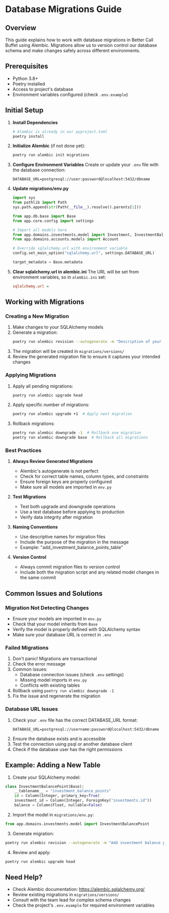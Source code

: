# Database Migrations Guide

## Overview
This guide explains how to work with database migrations in Better Call Buffet using Alembic. Migrations allow us to version control our database schema and make changes safely across different environments.

## Prerequisites
- Python 3.8+
- Poetry installed
- Access to project's database
- Environment variables configured (check `.env.example`)

## Initial Setup

1. **Install Dependencies**
   ```bash
   # Alembic is already in our pyproject.toml
   poetry install
   ```

2. **Initialize Alembic** (if not done yet):
   ```bash
   poetry run alembic init migrations
   ```

3. **Configure Environment Variables**
   Create or update your `.env` file with the database connection:
   ```env
   DATABASE_URL=postgresql://user:password@localhost:5432/dbname
   ```

4. **Update migrations/env.py**
   ```python
   import sys
   from pathlib import Path
   sys.path.append(str(Path(__file__).resolve().parents[1]))
   
   from app.db.base import Base
   from app.core.config import settings
   
   # Import all models here
   from app.domains.investments.model import Investment, InvestmentBalancePoint
   from app.domains.accounts.models import Account
   
   # Override sqlalchemy.url with environment variable
   config.set_main_option("sqlalchemy.url", settings.DATABASE_URL)
   
   target_metadata = Base.metadata
   ```

5. **Clear sqlalchemy.url in alembic.ini**
   The URL will be set from environment variables, so in `alembic.ini` set:
   ```ini
   sqlalchemy.url = 
   ```

## Working with Migrations

### Creating a New Migration

1. Make changes to your SQLAlchemy models
2. Generate a migration:
   ```bash
   poetry run alembic revision --autogenerate -m "Description of your changes"
   ```
3. The migration will be created in `migrations/versions/`
4. Review the generated migration file to ensure it captures your intended changes

### Applying Migrations

1. Apply all pending migrations:
   ```bash
   poetry run alembic upgrade head
   ```

2. Apply specific number of migrations:
   ```bash
   poetry run alembic upgrade +1  # Apply next migration
   ```

3. Rollback migrations:
   ```bash
   poetry run alembic downgrade -1  # Rollback one migration
   poetry run alembic downgrade base  # Rollback all migrations
   ```

### Best Practices

1. **Always Review Generated Migrations**
   - Alembic's autogenerate is not perfect
   - Check for correct table names, column types, and constraints
   - Ensure foreign keys are properly configured
   - Make sure all models are imported in `env.py`

2. **Test Migrations**
   - Test both upgrade and downgrade operations
   - Use a test database before applying to production
   - Verify data integrity after migration

3. **Naming Conventions**
   - Use descriptive names for migration files
   - Include the purpose of the migration in the message
   - Example: "add_investment_balance_points_table"

4. **Version Control**
   - Always commit migration files to version control
   - Include both the migration script and any related model changes in the same commit

## Common Issues and Solutions

### Migration Not Detecting Changes
- Ensure your models are imported in `env.py`
- Check that your model inherits from `Base`
- Verify the model is properly defined with SQLAlchemy syntax
- Make sure your database URL is correct in `.env`

### Failed Migrations
1. Don't panic! Migrations are transactional
2. Check the error message
3. Common issues:
   - Database connection issues (check `.env` settings)
   - Missing model imports in `env.py`
   - Conflicts with existing tables
4. Rollback using `poetry run alembic downgrade -1`
5. Fix the issue and regenerate the migration

### Database URL Issues
1. Check your `.env` file has the correct DATABASE_URL format:
   ```
   DATABASE_URL=postgresql://username:password@localhost:5432/dbname
   ```
2. Ensure the database exists and is accessible
3. Test the connection using psql or another database client
4. Check if the database user has the right permissions

## Example: Adding a New Table

1. Create your SQLAlchemy model:
```python
class InvestmentBalancePoint(Base):
    __tablename__ = "investment_balance_points"
    id = Column(Integer, primary_key=True)
    investment_id = Column(Integer, ForeignKey("investments.id"))
    balance = Column(Float, nullable=False)
```

2. Import the model in `migrations/env.py`:
```python
from app.domains.investments.model import InvestmentBalancePoint
```

3. Generate migration:
```bash
poetry run alembic revision --autogenerate -m "Add investment balance points table"
```

4. Review and apply:
```bash
poetry run alembic upgrade head
```

## Need Help?
- Check Alembic documentation: https://alembic.sqlalchemy.org/
- Review existing migrations in `migrations/versions/`
- Consult with the team lead for complex schema changes
- Check the project's `.env.example` for required environment variables 